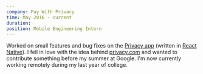 ```yaml
---
company: Pay With Privacy
time: May 2016 - current
duration:
position: Mobile Engineering Intern
---
```

Worked on small features and bug fixes on the [Privacy app](https://itunes.apple.com/us/app/privacy.com-forget-your-credit/id1040298266?mt=8) (written in [React Native](https://facebook.github.io/react-native/)).  I fell in love with the idea behind [privacy.com](http://privacy.com) and wanted to contribute something before my summer at Google.  I'm now currently working remotely during my last year of college.
